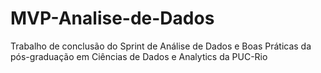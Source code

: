 # MVP-Analise-de-Dados
Trabalho de conclusão do Sprint de Análise de Dados e Boas Práticas da pós-graduação em Ciências de Dados e Analytics da PUC-Rio

